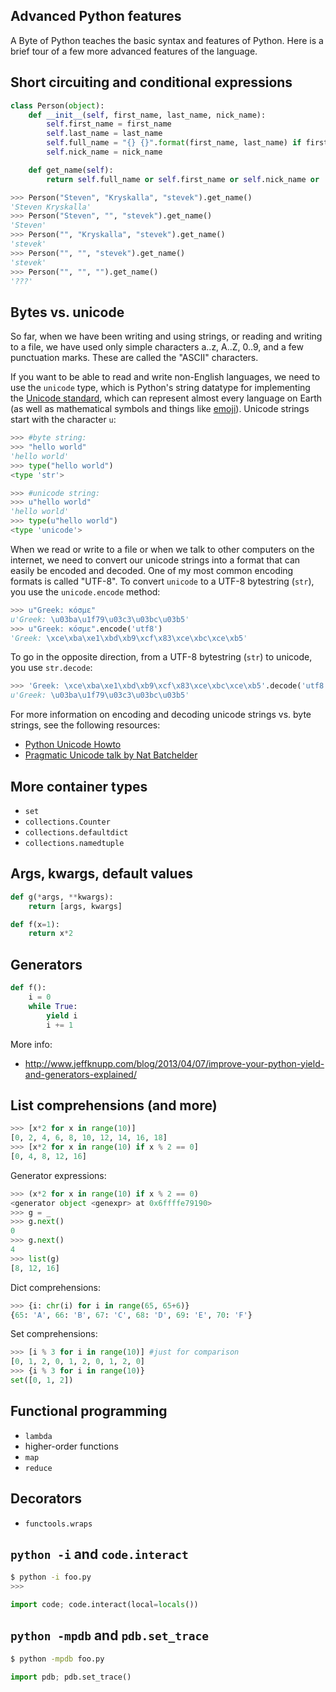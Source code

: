 ## Advanced Python features

A Byte of Python teaches the basic syntax and features of Python. Here is a brief tour of a few more advanced features of the language.

## Short circuiting and conditional expressions

```python
class Person(object):
    def __init__(self, first_name, last_name, nick_name):
        self.first_name = first_name
        self.last_name = last_name
        self.full_name = "{} {}".format(first_name, last_name) if first_name and last_name else ""
        self.nick_name = nick_name

    def get_name(self):
        return self.full_name or self.first_name or self.nick_name or '???'
```

```python
>>> Person("Steven", "Kryskalla", "stevek").get_name()
'Steven Kryskalla'
>>> Person("Steven", "", "stevek").get_name()
'Steven'
>>> Person("", "Kryskalla", "stevek").get_name()
'stevek'
>>> Person("", "", "stevek").get_name()
'stevek'
>>> Person("", "", "").get_name()
'???'
```

## Bytes vs. unicode

So far, when we have been writing and using strings, or reading and writing to a file, we have used only simple characters a..z, A..Z, 0..9, and a few punctuation marks. These are called the "ASCII" characters.

If you want to be able to read and write non-English languages, we need to use the `unicode` type, which is Python's string datatype for implementing the [Unicode standard](https://en.wikipedia.org/wiki/Unicode), which can represent almost every language on Earth (as well as mathematical symbols and things like [emoji](https://en.wikipedia.org/wiki/Emoji#In_the_Unicode_Standard)). Unicode strings start with the character `u`:

```python
>>> #byte string:
>>> "hello world"
'hello world'
>>> type("hello world")
<type 'str'>

>>> #unicode string:
>>> u"hello world"
'hello world'
>>> type(u"hello world")
<type 'unicode'>
```

When we read or write to a file or when we talk to other computers on the internet, we need to convert our unicode strings into a format that can easily be encoded and decoded. One of my most common encoding formats is called "UTF-8". To convert `unicode` to a UTF-8 bytestring (`str`), you use the `unicode.encode` method:

```python
>>> u"Greek: κόσμε"
u'Greek: \u03ba\u1f79\u03c3\u03bc\u03b5'
>>> u"Greek: κόσμε".encode('utf8')
'Greek: \xce\xba\xe1\xbd\xb9\xcf\x83\xce\xbc\xce\xb5'
```

To go in the opposite direction, from a UTF-8 bytestring (`str`) to unicode, you use `str.decode`:

```python
>>> 'Greek: \xce\xba\xe1\xbd\xb9\xcf\x83\xce\xbc\xce\xb5'.decode('utf8')
u'Greek: \u03ba\u1f79\u03c3\u03bc\u03b5'
```

For more information on encoding and decoding unicode strings vs. byte strings, see the following resources:

* [Python Unicode Howto](http://docs.python.org/2/howto/unicode.html)
* [Pragmatic Unicode talk by Nat Batchelder](http://nedbatchelder.com/text/unipain.html)

## More container types

* `set`
* `collections.Counter`
* `collections.defaultdict`
* `collections.namedtuple`

## Args, kwargs, default values

```python
def g(*args, **kwargs):
    return [args, kwargs]

def f(x=1):
    return x*2
```

## Generators

```python
def f():
    i = 0
    while True:
        yield i
        i += 1
```

More info:
* http://www.jeffknupp.com/blog/2013/04/07/improve-your-python-yield-and-generators-explained/

## List comprehensions (and more)

```python
>>> [x*2 for x in range(10)]
[0, 2, 4, 6, 8, 10, 12, 14, 16, 18]
>>> [x*2 for x in range(10) if x % 2 == 0]
[0, 4, 8, 12, 16]
```

Generator expressions:

```python
>>> (x*2 for x in range(10) if x % 2 == 0)
<generator object <genexpr> at 0x6ffffe79190>
>>> g = _
>>> g.next()
0
>>> g.next()
4
>>> list(g)
[8, 12, 16]
```

Dict comprehensions:

```python
>>> {i: chr(i) for i in range(65, 65+6)}
{65: 'A', 66: 'B', 67: 'C', 68: 'D', 69: 'E', 70: 'F'}
```

Set comprehensions:

```python
>>> [i % 3 for i in range(10)] #just for comparison
[0, 1, 2, 0, 1, 2, 0, 1, 2, 0]
>>> {i % 3 for i in range(10)}
set([0, 1, 2])
```

## Functional programming

* `lambda`
* higher-order functions
* `map`
* `reduce`

## Decorators

* `functools.wraps`

## `python -i` and `code.interact`

```bash
$ python -i foo.py
>>>
```

```python
import code; code.interact(local=locals())
```

## `python -mpdb` and `pdb.set_trace`

```bash
$ python -mpdb foo.py
```

```python
import pdb; pdb.set_trace()
```
